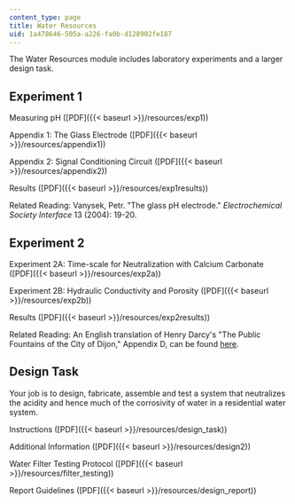 ```yaml
---
content_type: page
title: Water Resources
uid: 1a478646-505a-a226-fa0b-d128902fe187
---
```


The Water Resources module includes laboratory experiments and a larger design task.

Experiment 1
------------

Measuring pH ([PDF]({{< baseurl >}}/resources/exp1))

Appendix 1: The Glass Electrode ([PDF]({{< baseurl >}}/resources/appendix1))

Appendix 2: Signal Conditioning Circuit ([PDF]({{< baseurl >}}/resources/appendix2))

Results ([PDF]({{< baseurl >}}/resources/exp1results))

Related Reading: Vanysek, Petr. "The glass pH electrode." _Electrochemical Society Interface_ 13 (2004): 19-20.

Experiment 2
------------

Experiment 2A: Time-scale for Neutralization with Calcium Carbonate ([PDF]({{< baseurl >}}/resources/exp2a))

Experiment 2B: Hydraulic Conductivity and Porosity ([PDF]({{< baseurl >}}/resources/exp2b))

Results ([PDF]({{< baseurl >}}/resources/exp2results))

Related Reading: An English translation of Henry Darcy's "The Public Fountains of the City of Dijon," Appendix D, can be found [here](http://biosystems.okstate.edu/darcy/index.htm).

Design Task
-----------

Your job is to design, fabricate, assemble and test a system that neutralizes the acidity and hence much of the corrosivity of water in a residential water system.

Instructions ([PDF]({{< baseurl >}}/resources/design_task))

Additional Information ([PDF]({{< baseurl >}}/resources/design2))

Water Filter Testing Protocol ([PDF]({{< baseurl >}}/resources/filter_testing))

Report Guidelines ([PDF]({{< baseurl >}}/resources/design_report))